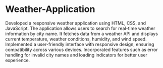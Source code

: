 # Weather-Application

Developed a responsive weather application using HTML, CSS, and JavaScript. The application allows users to search for real-time weather information by city name. It fetches data from a weather API and displays current temperature, weather conditions, humidity, and wind speed. Implemented a user-friendly interface with responsive design, ensuring compatibility across various devices. Incorporated features such as error handling for invalid city names and loading indicators for better user experience.
